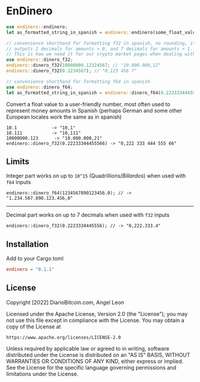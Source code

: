 # EnDinero

```rust
use endinero::endinero;
let as_formatted_string_in_spanish = endinero::endinero(some_float_value, max_decimals, '.', ',', ' ');
```

```rust
// convenience shorthand for formatting f32 in spanish, no rounding, it will truncate the decimals we don't want
// outputs 2 decimals for amounts > 0, and 7 decimals for amounts < 1.
// This is how we need it for our crypto market pages when dealing with some crapcoins that trade in very small amounts
use endinero::dinero_f32;
endinero::dinero_f32(10000000.12324567; // "10.000.000,12"
endinero::dinero_f32(0.1234567); // "0,123 456 7"
```

```rust
// convenience shorthand for formatting f64 in spanish
use endinero::dinero_f64;
let as_formatted_string_in_spanish = endinero::dinero_f64(0.22233344455566); // "0,222 333 444 555 66"
```

Convert a float value to a user-friendly number, most often used to represent money amounts in Spanish (perhaps German and some other European locales work the same as in spanish)

```
10.1             -> "10,1"
10.111           -> "10,111"
10000000.123      -> "10.000.000,21"
endinero::dinero_f32(0.22233344455566) -> "0,222 333 444 555 66"
```

## Limits

Integer part works on up to `10^15` (Quadrillions/_Billardos_) when used with `f64` inputs 

`endinero::dinero_f64(1234567890123456.0); // -> "1.234.567.890.123.456,0"`

<hr>

Decimal part works on up to 7 decimals when used with `f32` inputs

`endinero::dinero_f32(0.2223334445556); // -> "0,222.333.4"`

## Installation

Add to your Cargo.toml
```toml
endinero = "0.1.1"
```

## License
Copyright [2022] DiarioBitcoin.com, Angel Leon

Licensed under the Apache License, Version 2.0 (the "License");
you may not use this file except in compliance with the License.
You may obtain a copy of the License at

    https://www.apache.org/licenses/LICENSE-2.0

Unless required by applicable law or agreed to in writing, software
distributed under the License is distributed on an "AS IS" BASIS,
WITHOUT WARRANTIES OR CONDITIONS OF ANY KIND, either express or implied.
See the License for the specific language governing permissions and
limitations under the License.
